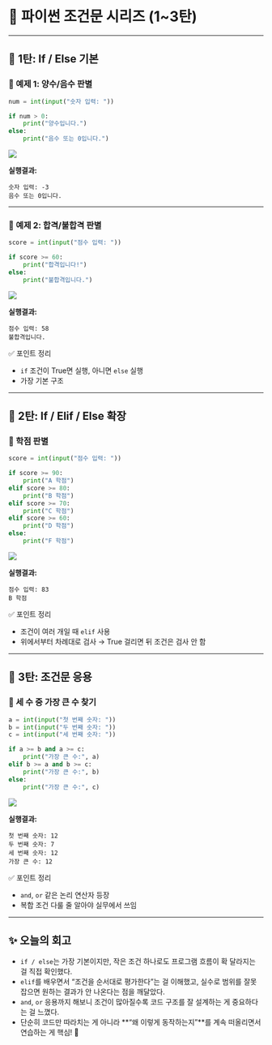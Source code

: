 # 🐍 파이썬 조건문 시리즈 (1~3탄)

---

## 🔹 1탄: If / Else 기본

### 🧩 예제 1: 양수/음수 판별
```python
num = int(input("숫자 입력: "))

if num > 0:
    print("양수입니다.")
else:
    print("음수 또는 0입니다.")
```

![](./assets/python/ifelse1.png)

**실행결과:**
```
숫자 입력: -3
음수 또는 0입니다.
```

---

### 🧩 예제 2: 합격/불합격 판별
```python
score = int(input("점수 입력: "))

if score >= 60:
    print("합격입니다!")
else:
    print("불합격입니다.")
```

![](./assets/python/ifelse2.png)

**실행결과:**
```
점수 입력: 58
불합격입니다.
```

✅ 포인트 정리  
- `if` 조건이 True면 실행, 아니면 `else` 실행  
- 가장 기본 구조  

---

## 🔹 2탄: If / Elif / Else 확장

### 🧩 학점 판별
```python
score = int(input("점수 입력: "))

if score >= 90:
    print("A 학점")
elif score >= 80:
    print("B 학점")
elif score >= 70:
    print("C 학점")
elif score >= 60:
    print("D 학점")
else:
    print("F 학점")
```

![](./assets/python/ifelse3.png)

**실행결과:**
```
점수 입력: 83
B 학점
```

✅ 포인트 정리  
- 조건이 여러 개일 때 `elif` 사용  
- 위에서부터 차례대로 검사 → True 걸리면 뒤 조건은 검사 안 함  

---

## 🔹 3탄: 조건문 응용

### 🧩 세 수 중 가장 큰 수 찾기
```python
a = int(input("첫 번째 숫자: "))
b = int(input("두 번째 숫자: "))
c = int(input("세 번째 숫자: "))

if a >= b and a >= c:
    print("가장 큰 수:", a)
elif b >= a and b >= c:
    print("가장 큰 수:", b)
else:
    print("가장 큰 수:", c)
```

![](./assets/python/ifelse4.png)

**실행결과:**
```
첫 번째 숫자: 12
두 번째 숫자: 7
세 번째 숫자: 12
가장 큰 수: 12
```

✅ 포인트 정리  
- `and`, `or` 같은 논리 연산자 등장  
- 복합 조건 다룰 줄 알아야 실무에서 쓰임  

---

## ✨ 오늘의 회고
- `if / else`는 가장 기본이지만, 작은 조건 하나로도 프로그램 흐름이 확 달라지는 걸 직접 확인했다.  
- `elif`를 배우면서 “조건을 순서대로 평가한다”는 걸 이해했고, 실수로 범위를 잘못 잡으면 원하는 결과가 안 나온다는 점을 깨달았다.  
- `and`, `or` 응용까지 해보니 조건이 많아질수록 코드 구조를 잘 설계하는 게 중요하다는 걸 느꼈다.  
- 단순히 코드만 따라치는 게 아니라 **“왜 이렇게 동작하는지”**를 계속 떠올리면서 연습하는 게 핵심! 🚀 

